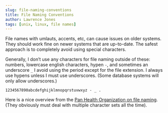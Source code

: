 ```yaml
---
slug: file-naming-conventions
title: File Naming Conventions
author: Lawrence Jones
tags: [unix, linux, file names]
---
```


File names with umlauts, accents, etc, can cause issues on older systems. They should work fine on newer systems that are up-to-date.
The safest approach is to completely avoid using special characters.

Generally, I don’t use any characters for file naming outside of these: numbers, lowercase english characters, hypen ```-```, and sometimes an underscore ```_```
I avoid using the period except for the file extension. I always use hypens unless I must use underscores. (Some database systems will only allow underscores.)

```1234567890abcdefghijklmnopqrstuvwxyz - _ .```
 
Here is a nice overview from the [Pan Health Organization on file naming](https://www.paho.org/par/index.php?option=com_docman&view=download&alias=560-guide-to-proper-file-naming&category_slug=organizacion-de-la-representacion&Itemid=253). (They obviously must deal with multiple character sets all the time).

